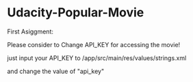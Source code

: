 # Udacity-Popular-Movie

First Asiggment:

Please consider to Change API_KEY for accessing the movie!

just input your API_KEY to /app/src/main/res/values/strings.xml

and change the value of "api_key"
